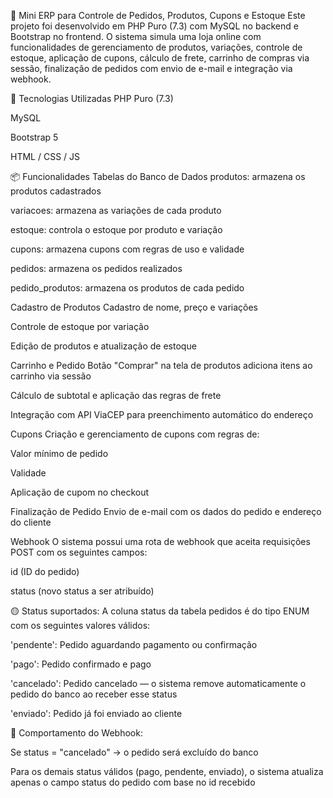 🛒 Mini ERP para Controle de Pedidos, Produtos, Cupons e Estoque
Este projeto foi desenvolvido em PHP Puro (7.3) com MySQL no backend e Bootstrap no frontend.
O sistema simula uma loja online com funcionalidades de gerenciamento de produtos, variações, controle de estoque, aplicação de cupons, cálculo de frete, carrinho de compras via sessão, finalização de pedidos com envio de e-mail e integração via webhook.

🚀 Tecnologias Utilizadas
PHP Puro (7.3)

MySQL

Bootstrap 5

HTML / CSS / JS

📦 Funcionalidades
Tabelas do Banco de Dados
produtos: armazena os produtos cadastrados

variacoes: armazena as variações de cada produto

estoque: controla o estoque por produto e variação

cupons: armazena cupons com regras de uso e validade

pedidos: armazena os pedidos realizados

pedido_produtos: armazena os produtos de cada pedido

Cadastro de Produtos
Cadastro de nome, preço e variações

Controle de estoque por variação

Edição de produtos e atualização de estoque

Carrinho e Pedido
Botão "Comprar" na tela de produtos adiciona itens ao carrinho via sessão

Cálculo de subtotal e aplicação das regras de frete

Integração com API ViaCEP para preenchimento automático do endereço

Cupons
Criação e gerenciamento de cupons com regras de:

Valor mínimo de pedido

Validade

Aplicação de cupom no checkout

Finalização de Pedido
Envio de e-mail com os dados do pedido e endereço do cliente

Webhook
O sistema possui uma rota de webhook que aceita requisições POST com os seguintes campos:

id (ID do pedido)

status (novo status a ser atribuído)

🟡 Status suportados:
A coluna status da tabela pedidos é do tipo ENUM com os seguintes valores válidos:

'pendente': Pedido aguardando pagamento ou confirmação

'pago': Pedido confirmado e pago

'cancelado': Pedido cancelado — o sistema remove automaticamente o pedido do banco ao receber esse status

'enviado': Pedido já foi enviado ao cliente

🔁 Comportamento do Webhook:

Se status = "cancelado" → o pedido será excluído do banco

Para os demais status válidos (pago, pendente, enviado), o sistema atualiza apenas o campo status do pedido com base no id recebido